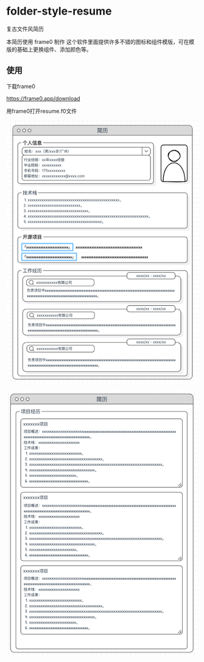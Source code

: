 # folder-style-resume
复古文件风简历

本简历使用 frame0 制作 这个软件里面提供许多不错的图标和组件模版，可在模版的基础上更换组件、添加颜色等。

## 使用
下载frame0

https://frame0.app/download

用frame0打开resume.f0文件



![img.png](img.png)

![img_1.png](img_1.png)
